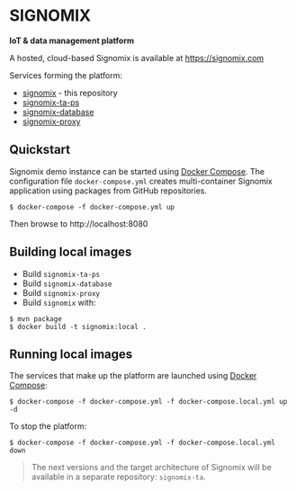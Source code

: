 # SIGNOMIX

**IoT & data management platform**

A hosted, cloud-based Signomix is available at https://signomix.com

Services forming the platform:

- [signomix](https://github.com/signomix/signomix) - this repository
- [signomix-ta-ps](https://github.com/signomix/signomix-ta-ps)
- [signomix-database](https://github.com/signomix/signomix-database)
- [signomix-proxy](https://github.com/signomix/signomix-proxy)

## Quickstart

Signomix demo instance can be started using [Docker Compose](https://docs.docker.com/compose/). The configuration file `docker-compose.yml` creates multi-container Signomix application using packages from GitHub repositories.

```shell
$ docker-compose -f docker-compose.yml up
```

Then browse to http://localhost:8080

## Building local images

- Build `signomix-ta-ps`
- Build `signomix-database`
- Build `signomix-proxy`
- Build `signomix` with:

```
$ mvn package
$ docker build -t signomix:local .
```

## Running local images

The services that make up the platform are launched using [Docker Compose](https://docs.docker.com/compose/):

```
$ docker-compose -f docker-compose.yml -f docker-compose.local.yml up -d
```

To stop the platform:

```
$ docker-compose -f docker-compose.yml -f docker-compose.local.yml down
```

> The next versions and the target architecture of Signomix will be available in a separate repository: `signomix-ta`.

